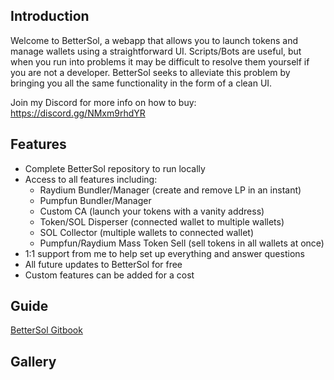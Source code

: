 ## Introduction

Welcome to BetterSol, a webapp that allows you to launch tokens and manage wallets using a straightforward UI. Scripts/Bots are useful, but when you run into problems it may be difficult to resolve them yourself if you are not a developer. BetterSol seeks to alleviate this problem by bringing you all the same functionality in the form of a clean UI.

Join my Discord for more info on how to buy: https://discord.gg/NMxm9rhdYR

## Features

- Complete BetterSol repository to run locally
- Access to all features including: 
  - Raydium Bundler/Manager (create and remove LP in an instant)
  - Pumpfun Bundler/Manager
  - Custom CA (launch your tokens with a vanity address)
  - Token/SOL Disperser (connected wallet to multiple wallets)
  - SOL Collector (multiple wallets to connected wallet)
  - Pumpfun/Raydium Mass Token Sell (sell tokens in all wallets at once)
- 1:1 support from me to help set up everything and answer questions
- All future updates to BetterSol for free
- Custom features can be added for a cost


## Guide

[BetterSol Gitbook](https://notarealhen.gitbook.io/better-sol)

## Gallery
